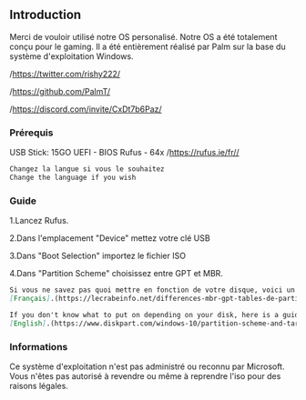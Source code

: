 ## Introduction

Merci de vouloir utilisé notre OS personalisé. Notre OS a été totalement conçu pour le gaming.
Il a été entièrement réalisé par Palm sur la base du système d'exploitation Windows.

/https://twitter.com/rishy222/

/https://github.com/PalmT/

/https://discord.com/invite/CxDt7b6Paz/

### Prérequis

USB Stick: 15GO 
UEFI - BIOS
Rufus - 64x
/https://rufus.ie/fr//

```markdown
Changez la langue si vous le souhaitez
Change the language if you wish
```
### Guide

1.Lancez Rufus.

2.Dans l'emplacement "Device" mettez votre clé USB

3.Dans "Boot Selection" importez le fichier ISO

4.Dans "Partition Scheme" choisissez entre GPT et MBR.

```markdown
Si vous ne savez pas quoi mettre en fonction de votre disque, voici un guide :
[Français].(https://lecrabeinfo.net/differences-mbr-gpt-tables-de-partitionnement.html#:~:text=Le%20GPT%20fonctionne%20de%20pair,pas%20de%20code%20d'amor%C3%A7age.)

If you don't know what to put on depending on your disk, here is a guide:
[English].(https://www.diskpart.com/windows-10/partition-scheme-and-target-system-type-rufus-window-10-0001.html)
```

### Informations

Ce système d'exploitation n'est pas administré ou reconnu par Microsoft.
Vous n'êtes pas autorisé à revendre ou même à reprendre l'iso pour des raisons légales.
